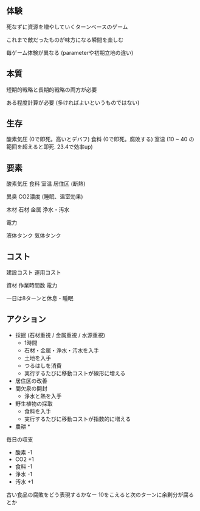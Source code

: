 ## 体験

死なずに資源を増やしていくターンベースのゲーム

これまで敵だったものが味方になる瞬間を楽しむ

毎ゲーム体験が異なる (parameterや初期立地の違い)

## 本質

短期的戦略と長期的戦略の両方が必要

ある程度計算が必要 (多ければよいというものではない)

## 生存

酸素気圧 (0で即死。高いとデバフ)
食料 (0で即死。腐敗する)
室温 (10 ~ 40 の範囲を超えると即死. 23.4で効率up)

## 要素

酸素気圧
食料
室温
居住区 (断熱)

異臭
CO2濃度 (睡眠、温室効果)

木材
石材
金属
浄水・汚水

電力

液体タンク
気体タンク

## コスト

建設コスト
運用コスト

資材
作業時間数
電力

一日は8ターンと休息・睡眠

## アクション

* 採掘 (石材重視 / 金属重視 / 水源重視)
    * 1時間
    * 石材・金属・浄水・汚水を入手
    * 土地を入手
    * つるはしを消費
    * 実行するたびに移動コストが線形に増える
* 居住区の改善
* 間欠泉の開封
    * 浄水と熱を入手
* 野生植物の採取
    * 食料を入手
    * 実行するたびに移動コストが指数的に増える
* 農耕
    * 

毎日の収支

* 酸素 -1
* CO2 +1
* 食料 -1
* 浄水 -1
* 汚水 +1

古い食品の腐敗をどう表現するかなー
10をこえると次のターンに余剰分が腐るとか


